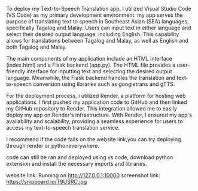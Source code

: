To deploy my Text-to-Speech Translation app, I utilized Visual Studio Code (VS Code) as my primary development environment. my app serves the purpose of translating text to speech in Southeast Asian (SEA) languages, specifically Tagalog and Malay. Users can input text in either language and select their desired output language, including English. This capability allows for translations between Tagalog and Malay, as well as English and both Tagalog and Malay.

The main components of my application include an HTML interface (index.html) and a Flask backend (app.py). The HTML file provides a user-friendly interface for inputting text and selecting the desired output language. Meanwhile, the Flask backend handles the translation and text-to-speech conversion using libraries such as googletrans and gTTS.

For the deployment process, i utilized Render, a platform for hosting web applications. I first pushed my application code to GitHub and then linked my GitHub repository to Render. This integration allowed me to easily deploy my app on Render's infrastructure. With Render, I ensured my app's availability and scalability, providing a seamless experience for users to access my text-to-speech translation service. 

I recommend if the code fails on the website link,you can try deploying through render or pythoneverywhere.

code can still be ran and deployed using vs code, download python extension and install the necessary imports and libraries.


website link: Running on http://127.0.0.1:10000
screenshot link: https://snipboard.io/T9USRC.jpg
